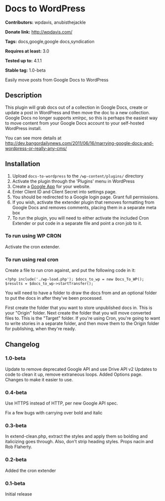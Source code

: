 # Docs to WordPress #
**Contributors:** wpdavis, anubisthejackle

**Donate link:** http://wpdavis.com/

**Tags:** docs,google,google docs,syndication

**Requires at least:** 3.0

**Tested up to:** 4.1.1

**Stable tag:** 1.0-beta


Easily move posts from Google Docs to WordPress

## Description ##
This plugin will grab docs out of a collection in Google Docs, create or update a post in WordPress and then move the doc to a new collection. Google Docs no longer supports xmlrpc, so this is perhaps the easiest way to move content from your Google Docs account to your self-hosted WordPress install.

You can see more details at http://dev.bangordailynews.com/2011/06/16/marrying-google-docs-and-wordpress-or-really-any-cms/

## Installation ##

1. Upload `docs-to-wordpress` to the `/wp-content/plugins/` directory
2. Activate the plugin through the 'Plugins' menu in WordPress
3. Create a [Google App](https://console.developers.google.com/project) for your website.
4. Enter Client ID and Client Secret into settings page.
5. You should be redirected to a Google login page. Grant full permissions.
6. If you wish, activate the extender plugin that removes formatting from Google Docs and removes comments, placing them in a separate meta box
7. To run the plugin, you will need to either activate the included Cron Extender or put code in a separate file and point a cron job to it.

### To run using WP CRON ###
Activate the cron extender.

### To run using real cron ###
Create a file to run cron against, and put the following code in it:

`<?php
include('./wp-load.php');
$docs_to_wp = new Docs_To_WP();
$results = $docs_to_wp->startTransfer();`

You will need to have a folder to draw the docs from and an optional folder to put the docs in after they've been processed.

First create the folder that you want to store unpublished docs in. This is your "Origin" folder. Next create the folder that you will move converted files to. This is the "Target" folder. If you're using Cron, you're going to want to write stories in a separate folder, and then move them to the Origin folder for publishing, when they're ready.

## Changelog ##

### 1.0-beta ###
Update to remove deprecated Google API and use Drive API v2
Updates to code to clean it up, remove extraneous loops.
Added Options page. Changes to make it easier to use.

### 0.4-beta ###
Use HTTPS instead of HTTP, per new Google API spec.

Fix a few bugs with carrying over bold and italic

### 0.3-beta ###
In extend-clean.php, extract the styles and apply them so bolding and italicizing goes through. Also, don't strip heading styles. Props nacin and  Rob Flaherty.

### 0.2-beta ###
Added the cron extender

### 0.1-beta ###
Initial release
